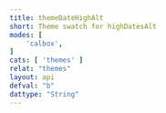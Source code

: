 ```yaml
---
title: themeDateHighAlt
short: Theme swatch for highDatesAlt
modes: [
	'calbox',
]
cats: [ 'themes' ]
relat: "themes"
layout: api
defval: "b"
dattype: "String"
---
```



